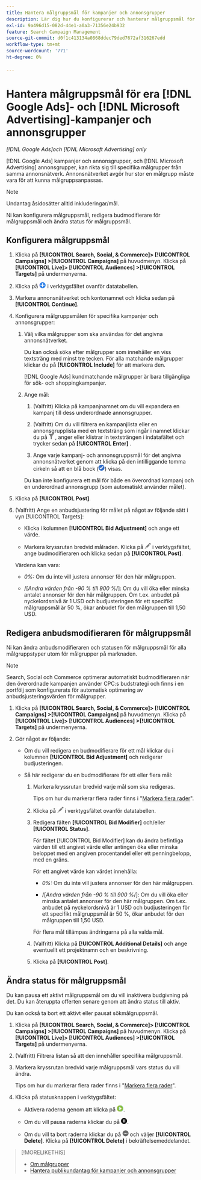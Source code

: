```yaml
---
title: Hantera målgruppsmål för kampanjer och annonsgrupper
description: Lär dig hur du konfigurerar och hanterar målgruppsmål för  [!DNL Google Ads] och [!DNL Microsoft Advertising] kampanjer och annonsgrupper.
exl-id: 9a496d15-082d-44e1-a0a3-71356e24b932
feature: Search Campaign Management
source-git-commit: d0f1c413134a0868ddec79ded7672af316267edd
workflow-type: tm+mt
source-wordcount: '771'
ht-degree: 0%

---
```


# Hantera målgruppsmål för era [!DNL Google Ads]- och [!DNL Microsoft Advertising]-kampanjer och annonsgrupper

*[!DNL Google Ads]och [!DNL Microsoft Advertising] only*

[!DNL Google Ads] kampanjer och annonsgrupper, och [!DNL Microsoft Advertising] annonsgrupper, kan rikta sig till specifika målgrupper från samma annonsnätverk. Annonsnätverket avgör hur stor en målgrupp måste vara för att kunna målgruppsanpassas.

>[!NOTE]
>
>Undantag åsidosätter alltid inkluderingar/mål.

Ni kan konfigurera målgruppsmål, redigera budmodifierare för målgruppsmål och ändra status för målgruppsmål.

## Konfigurera målgruppsmål

1. Klicka på **[!UICONTROL Search, Social, & Commerce]> [!UICONTROL Campaigns] >[!UICONTROL Campaigns]** på huvudmenyn. Klicka på **[!UICONTROL Live]> [!UICONTROL Audiences] >[!UICONTROL Targets]** på undermenyerna.

1. Klicka på ![Skapa](/help/search-social-commerce/assets/add.png "Skapa") i verktygsfältet ovanför datatabellen.

1. Markera annonsnätverket och kontonamnet och klicka sedan på **[!UICONTROL Continue]**.

1. Konfigurera målgruppsmålen för specifika kampanjer och annonsgrupper:

   1. Välj vilka målgrupper som ska användas för det angivna annonsnätverket.

      Du kan också söka efter målgrupper som innehåller en viss textsträng med minst tre tecken. För alla matchande målgrupper klickar du på **[!UICONTROL Include]** för att markera den.

      [!DNL Google Ads] kundmatchande målgrupper är bara tillgängliga för sök- och shoppingkampanjer.

   1. Ange mål:

      1. (Valfritt) Klicka på kampanjnamnet om du vill expandera en kampanj till dess underordnade annonsgrupper.

      1. (Valfritt) Om du vill filtrera en kampanjlista eller en annonsgrupplista med en textsträng som ingår i namnet klickar du på ![Filter](/help/search-social-commerce/assets/filter.png "Filter") , anger eller klistrar in textsträngen i indatafältet och trycker sedan på **[!UICONTROL Enter]** .

      1. Ange varje kampanj- och annonsgruppsmål för det angivna annonsnätverket genom att klicka på den intilliggande tomma cirkeln så att en blå bock (![Select](/help/search-social-commerce/assets/include.png "Select")) visas.

      Du kan inte konfigurera ett mål för både en överordnad kampanj och en underordnad annonsgrupp (som automatiskt använder målet).

1. Klicka på **[!UICONTROL Post]**.

1. (Valfritt) Ange en anbudsjustering för målet på något av följande sätt i vyn [!UICONTROL Targets]:

   * Klicka i kolumnen **[!UICONTROL Bid Adjustment]** och ange ett värde.

   * Markera kryssrutan bredvid målraden. Klicka på ![Redigera](/help/search-social-commerce/assets/edit.png "Redigera") i verktygsfältet, ange budmodifieraren och klicka sedan på **[!UICONTROL Post]**.

   Värdena kan vara:

   * *0%:* Om du inte vill justera annonser för den här målgruppen.

   * /[*Andra värden från -90 % till 900 %*/]: Om du vill öka eller minska antalet annonser för den här målgruppen. Om t.ex. anbudet på nyckelordsnivå är 1 USD och budjusteringen för ett specifikt målgruppsmål är 50 %, ökar anbudet för den målgruppen till 1,50 USD.

## Redigera anbudsmodifieraren för målgruppsmål

Ni kan ändra anbudsmodifieraren och statusen för målgruppsmål för alla målgruppstyper utom för målgrupper på marknaden.

>[!NOTE]
>
>Search, Social och Commerce optimerar automatiskt budmodifieraren när den överordnade kampanjen använder CPC:s budstrategi och finns i en portfölj som konfigurerats för automatisk optimering av anbudsjusteringsvärden för målgrupper.

1. Klicka på **[!UICONTROL Search, Social, & Commerce]> [!UICONTROL Campaigns] >[!UICONTROL Campaigns]** på huvudmenyn. Klicka på **[!UICONTROL Live]> [!UICONTROL Audiences] >[!UICONTROL Targets]** på undermenyerna.

1. Gör något av följande:

   * Om du vill redigera en budmodifierare för ett mål klickar du i kolumnen **[!UICONTROL Bid Adjustment]** och redigerar budjusteringen.

   * Så här redigerar du en budmodifierare för ett eller flera mål:

      1. Markera kryssrutan bredvid varje mål som ska redigeras.

         Tips om hur du markerar flera rader finns i &quot;[Markera flera rader](/help/search-social-commerce/common-tasks/navigation-editing-selection/multiple-rows-select.md)&quot;.

      1. Klicka på ![Redigera](/help/search-social-commerce/assets/edit.png "Redigera") i verktygsfältet ovanför datatabellen.

      1. Redigera fälten **[!UICONTROL Bid Modifier]** och/eller **[!UICONTROL Status]**.

         För fältet [!UICONTROL Bid Modifier] kan du ändra befintliga värden till ett angivet värde eller antingen öka eller minska beloppet med en angiven procentandel eller ett penningbelopp, med en gräns.

         För ett angivet värde kan värdet innehålla:

         * *0%:* Om du inte vill justera annonser för den här målgruppen.

         * /[*Andra värden från -90 % till 900 %*/]: Om du vill öka eller minska antalet annonser för den här målgruppen. Om t.ex. anbudet på nyckelordsnivå är 1 USD och budjusteringen för ett specifikt målgruppsmål är 50 %, ökar anbudet för den målgruppen till 1,50 USD.

         För flera mål tillämpas ändringarna på alla valda mål.

      1. (Valfritt) Klicka på **[!UICONTROL Additional Details]** och ange eventuellt ett projektnamn och en beskrivning.

      1. Klicka på **[!UICONTROL Post]**.

## Ändra status för målgruppsmål

Du kan pausa ett aktivt målgruppsmål om du vill inaktivera budgivning på det. Du kan återuppta offerten senare genom att ändra status till aktiv.

Du kan också ta bort ett aktivt eller pausat sökmålgruppsmål.

1. Klicka på **[!UICONTROL Search, Social, & Commerce]> [!UICONTROL Campaigns] >[!UICONTROL Campaigns]** på huvudmenyn. Klicka på **[!UICONTROL Live]> [!UICONTROL Audiences] >[!UICONTROL Targets]** på undermenyerna.

1. (Valfritt) Filtrera listan så att den innehåller specifika målgruppsmål.

1. Markera kryssrutan bredvid varje målgruppsmål vars status du vill ändra.

   Tips om hur du markerar flera rader finns i &quot;[Markera flera rader](/help/search-social-commerce/common-tasks/navigation-editing-selection/multiple-rows-select.md)&quot;.

1. Klicka på statusknappen i verktygsfältet:

   * Aktivera raderna genom att klicka på ![Aktivera](/help/search-social-commerce/assets/activate.png "Aktivera").

   * Om du vill pausa raderna klickar du på ![Paus](/help/search-social-commerce/assets/pause.png "Paus").

   * Om du vill ta bort raderna klickar du på ![Fler åtgärder](/help/search-social-commerce/assets/more.png "Fler åtgärder") och väljer **[!UICONTROL Delete]**. Klicka på **[!UICONTROL Delete]** i bekräftelsemeddelandet.

>[!MORELIKETHIS]
>
>* [Om målgrupper](audience-about.md)
>* [Hantera publikundantag för kampanjer och annonsgrupper](/help/search-social-commerce/campaign-management/campaigns/audience-exclusions-manage.md)
